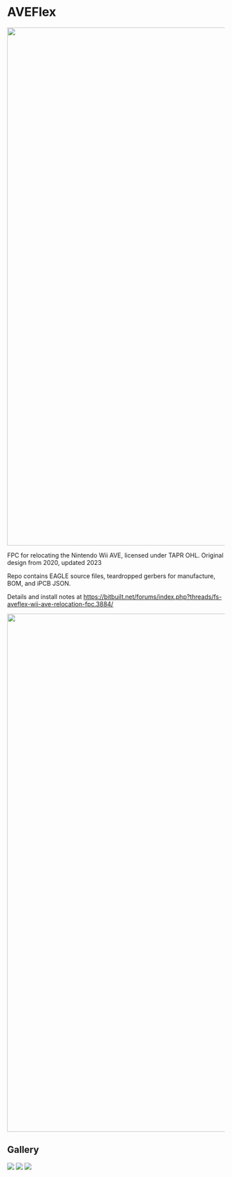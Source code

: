 # AVEFlex

<img src="https://raw.githubusercontent.com/mackieks/AVEFlex/main/images/gerber.png" width=1200>

FPC for relocating the Nintendo Wii AVE, licensed under TAPR OHL. Original design from 2020, updated 2023

Repo contains EAGLE source files, teardropped gerbers for manufacture, BOM, and iPCB JSON.

Details and install notes at https://bitbuilt.net/forums/index.php?threads/fs-aveflex-wii-ave-relocation-fpc.3884/

<img src="https://raw.githubusercontent.com/mackieks/AVEFlex/main/images/schematic.png" width=1200>

## Gallery

<img src="https://github.com/mackieks/AVEFlex/blob/main/images/IMG_20201007_172741edit.jpg?raw=true">

<img src="https://github.com/mackieks/AVEFlex/blob/main/images/IMG_20201007_180139~2.jpg?raw=true">

<img src="https://github.com/mackieks/AVEFlex/blob/main/images/preomega.jpg?raw=true">




